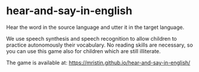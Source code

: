 # hear-and-say-in-english
Hear the word in the source language and utter it in the target language.

We use speech synthesis and speech recognition to allow children to practice autonomously their vocabulary.
No reading skills are necessary, so you can use this game also for children which are still illiterate.

The game is available at:
https://mristin.github.io/hear-and-say-in-english/
